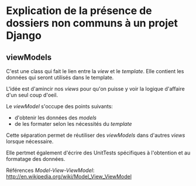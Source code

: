 Explication de la présence de dossiers non communs à un projet Django
=====================================================================

viewModels
----------

C'est une class qui fait le lien entre la *view* et le *template*. Elle contient
les données qui seront utilisés dans le template.

L'idée est d'amincir nos *views* pour qu'on puisse y voir la logique d'affaire
d'un seul coup d'oeil.

Le *viewModel* s'occupe des points suivants:

* d'obtenir les données des *models*
* de les formater selon les nécessités du *template*

Cette séparation permet de réutiliser des *viewModels* dans d'autres *views*
lorsque nécessaire.

Elle pertmet également d'écrire des UnitTests spécifiques à l'obtention et
au formatage des données.

Références *Model-View-ViewModel*: http://en.wikipedia.org/wiki/Model_View_ViewModel